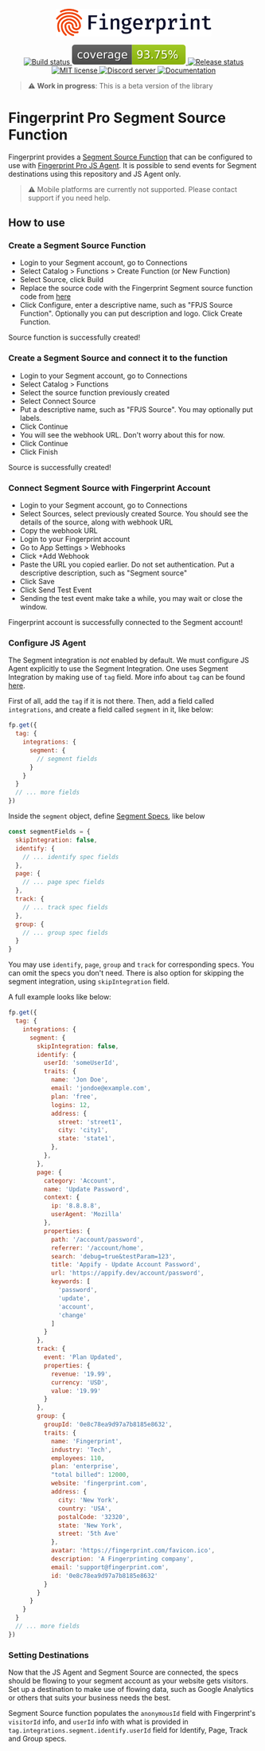 <p align="center">
  <a href="https://fingerprint.com">
    <picture>
     <source media="(prefers-color-scheme: dark)" srcset="https://raw.githubusercontent.com/fingerprintjs/home/main/resources/logo_light.svg" />
     <source media="(prefers-color-scheme: light)" srcset="https://raw.githubusercontent.com/fingerprintjs/home/main/resources/logo_dark.svg" />
     <img src="https://raw.githubusercontent.com/fingerprintjs/home/main/resources/logo_dark.svg" alt="Fingerprint logo" width="312px" />
   </picture>
  </a>
</p>
<p align="center">
  <a href="https://github.com/fingerprintjs/fingerprint-pro-segment-source-function/actions/workflows/build.yml">
    <img src="https://github.com/fingerprintjs/fingerprint-pro-segment-source-function/actions/workflows/build.yml/badge.svg" alt="Build status">
  </a>
  <a href="https://fingerprintjs.github.io/fingerprint-pro-segment-source-function/coverage">
    <img src="https://raw.githubusercontent.com/fingerprintjs/fingerprint-pro-segment-source-function/gh-pages/coverage/badges.svg" alt="coverage">
  </a>
  <a href="https://github.com/fingerprintjs/fingerprint-pro-segment-source-function/actions/workflows/release.yml">
    <img src="https://github.com/fingerprintjs/fingerprint-pro-segment-source-function/actions/workflows/release.yml/badge.svg" alt="Release status">
  </a>
  <a href="https://opensource.org/licenses/MIT">
    <img src="https://img.shields.io/:license-mit-blue.svg" alt="MIT license">
  </a>
  <a href="https://discord.gg/39EpE2neBg">
    <img src="https://img.shields.io/discord/852099967190433792?style=logo&label=Discord&logo=Discord&logoColor=white" alt="Discord server">
  </a>
   <a href="https://fingerprintjs.github.io/fingerprint-pro-segment-source-function/docs/">
     <img src="https://img.shields.io/badge/-Documentation-green" alt="Documentation">
   </a>
</p>

> :warning: **Work in progress**: This is a beta version of the library

# Fingerprint Pro Segment Source Function

Fingerprint provides a [Segment Source Function](https://Segment.com/docs/connections/functions/source-functions/) that can be configured to use with [Fingerprint Pro JS Agent](https://dev.fingerprint.com/docs/js-agent).
It is possible to send events for Segment destinations using this repository and JS Agent only. 

> :warning: Mobile platforms are currently not supported. Please contact support if you need help.

## How to use

### Create a Segment Source Function

- Login to your Segment account, go to Connections
- Select Catalog > Functions > Create Function (or New Function)
- Select Source, click Build
- Replace the source code with the Fingerprint Segment source function code from [here](https://github.com/fingerprintjs/fingerprint-pro-segment-source-function/releases/latest/download/fingerprint-pro-segment-source-function.js)
- Click Configure, enter a descriptive name, such as "FPJS Source Function".
Optionally you can put description and logo. Click Create Function.

Source function is successfully created!

### Create a Segment Source and connect it to the function

- Login to your Segment account, go to Connections
- Select Catalog > Functions
- Select the source function previously created
- Select Connect Source
- Put a descriptive name, such as "FPJS Source". You may optionally put labels.
- Click Continue
- You will see the webhook URL. Don't worry about this for now.
- Click Continue
- Click Finish

Source is successfully created!

### Connect Segment Source with Fingerprint Account

- Login to your Segment account, go to Connections
- Select Sources, select previously created Source. You should see the details of the source, along with webhook URL
- Copy the webhook URL
- Login to your Fingerprint account
- Go to App Settings > Webhooks
- Click +Add Webhook
- Paste the URL you copied earlier. Do not set authentication. Put a descriptive description, such as "Segment source"
- Click Save
- Click Send Test Event
- Sending the test event make take a while, you may wait or close the window.

Fingerprint account is successfully connected to the Segment account!

### Configure JS Agent

The Segment integration is _not_ enabled by default. We must configure JS Agent explicitly to use the Segment Integration.
One uses Segment Integration by making use of `tag` field. More info about `tag` can be found [here](https://dev.fingerprint.com/docs/js-agent#tag).

First of all, add the `tag` if it is not there. Then, add a field called `integrations`, and create a field called `segment` in it, like below:
```javascript
fp.get({
  tag: {
    integrations: {
      segment: {
        // segment fields
      }
    }
  }
  // ... more fields
})
```
Inside the `segment` object, define [Segment Specs](https://segment.com/docs/connections/spec/), like below

```javascript
const segmentFields = {
  skipIntegration: false,
  identify: {
    // ... identify spec fields
  },
  page: {
    // ... page spec fields
  },
  track: {
    // ... track spec fields
  },
  group: {
    // ... group spec fields
  }
}
```
You may use `identify`, `page`, `group` and `track` for corresponding specs. 
You can omit the specs you don't need. There is also option
for skipping the segment integration, using `skipIntegration` field.

A full example looks like below:
```javascript
fp.get({
  tag: {
    integrations: {
      segment: {
        skipIntegration: false,
        identify: {
          userId: 'someUserId',
          traits: {
            name: 'Jon Doe',
            email: 'jondoe@example.com',
            plan: 'free',
            logins: 12,
            address: {
              street: 'street1',
              city: 'city1',
              state: 'state1',
            },
          },
        },
        page: {
          category: 'Account',
          name: 'Update Password',
          context: {
            ip: '8.8.8.8',
            userAgent: 'Mozilla'
          },
          properties: {
            path: '/account/password',
            referrer: '/account/home',
            search: 'debug=true&testParam=123',
            title: 'Appify - Update Account Password',
            url: 'https://appify.dev/account/password',
            keywords: [
              'password',
              'update',
              'account',
              'change'
            ]
          }
        },
        track: {
          event: 'Plan Updated',
          properties: {
            revenue: '19.99',
            currency: 'USD',
            value: '19.99'
          }
        },
        group: {
          groupId: '0e8c78ea9d97a7b8185e8632',
          traits: {
            name: 'Fingerprint',
            industry: 'Tech',
            employees: 110,
            plan: 'enterprise',
            "total billed": 12000,
            website: 'fingerprint.com',
            address: {
              city: 'New York',
              country: 'USA',
              postalCode: '32320',
              state: 'New York',
              street: '5th Ave'
            },
            avatar: 'https://fingerprint.com/favicon.ico',
            description: 'A Fingerprinting company',
            email: 'support@fingerprint.com',
            id: '0e8c78ea9d97a7b8185e8632'
          }
        }
      }
    }
  }
  // ... more fields
})
```

### Setting Destinations

Now that the JS Agent and Segment Source are connected, the specs should be flowing to 
your segment account as your website gets visitors. Set up a destination to make use of flowing data, such as Google Analytics or others that suits
your business needs the best. 

Segment Source function populates the `anonymousId` field with
Fingerprint's `visitorId` info, and `userId` info with what is provided in `tag.integrations.segment.identify.userId` 
field for Identify, Page, Track and Group specs.
